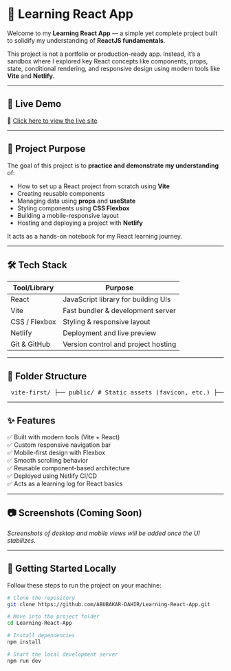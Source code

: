 # 🧠 Learning React App

Welcome to my **Learning React App** — a simple yet complete project built to solidify my understanding of **ReactJS fundamentals**.

This project is not a portfolio or production-ready app. Instead, it’s a sandbox where I explored key React concepts like components, props, state, conditional rendering, and responsive design using modern tools like **Vite** and **Netlify**.

---

## 🚀 Live Demo

🔗 [Click here to view the live site](https://learning-react-app-project.netlify.app)

---

## 🎯 Project Purpose

The goal of this project is to **practice and demonstrate my understanding** of:

- How to set up a React project from scratch using **Vite**
- Creating reusable components
- Managing data using **props** and **useState**
- Styling components using **CSS Flexbox**
- Building a mobile-responsive layout
- Hosting and deploying a project with **Netlify**

It acts as a hands-on notebook for my React learning journey.

---

## 🛠️ Tech Stack

| Tool/Library  | Purpose                                      |
|---------------|----------------------------------------------|
| React         | JavaScript library for building UIs          |
| Vite          | Fast bundler & development server            |
| CSS / Flexbox | Styling & responsive layout                  |
| Netlify       | Deployment and live preview                  |
| Git & GitHub  | Version control and project hosting          |

---

## 📁 Folder Structure

<pre> vite-first/ ├── public/ # Static assets (favicon, etc.) ├── src/ │ ├── assets/ # Images and other media │ ├── components/ # Reusable React components │ ├── styles/ # Custom CSS files │ ├── App.jsx # Main app component │ └── main.jsx # App entry point ├── .gitignore ├── index.html ├── package.json ├── vite.config.js └── README.md </pre>

---

## ✨ Features

✅ Built with modern tools (Vite + React)\
✅ Custom responsive navigation bar\
✅ Mobile-first design with Flexbox\
✅ Smooth scrolling behavior\
✅ Reusable component-based architecture\
✅ Deployed using Netlify CI/CD\
✅ Acts as a learning log for React basics

---

## 📷 Screenshots (Coming Soon)

*Screenshots of desktop and mobile views will be added once the UI stabilizes.*

---

## 🔧 Getting Started Locally

Follow these steps to run the project on your machine:

```bash
# Clone the repository
git clone https://github.com/ABUBAKAR-DAHIR/Learning-React-App.git

# Move into the project folder
cd Learning-React-App

# Install dependencies
npm install

# Start the local development server
npm run dev
